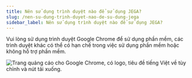 ```yaml
---
title: Nên sử dụng trình duyệt nào để sử dụng JEGA?
slug: /nen-su-dung-trinh-duyet-nao-de-su-dung-jega
sidebar_label: Nên sử dụng trình duyệt nào để sử dụng JEGA?
---
```


Vui lòng sử dụng trình duyệt Google Chrome để sử dụng phần mềm, các trình duyệt khác có thể có hạn chế trong việc sử dụng phần mềm hoặc không hỗ trợ phần mềm.



![Trang quảng cáo cho Google Chrome, có logo, tiêu đề tiếng Việt về tùy chỉnh và nút tải xuống.](https://storage.googleapis.com/jegavn_kb/image_jegavn/30.1.png)
